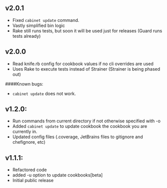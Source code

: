 ## v2.0.1
* Fixed `cabinet update` command.
* Vastly simplified bin logic
* Rake still runs tests, but soon it will be used just for releases (Guard runs tests already)

## v2.0.0
* Read knife.rb config for cookbook values if no cli overrides are used
* Uses Rake to execute tests instead of Strainer (Strainer is being phased out)

####Known bugs:
* `cabinet update` does not work.

## v1.2.0:

* Run commands from current directory if not otherwise specified with -o
* Added `cabinet update` to update cookbook the cookbook you are currently in.
* Updated config files (.coverage, JetBrains files to gitignore and chefignore, etc)

## v1.1.1:

* Refactored code
* added -u option to update cookbooks[beta]
* Initial public release
